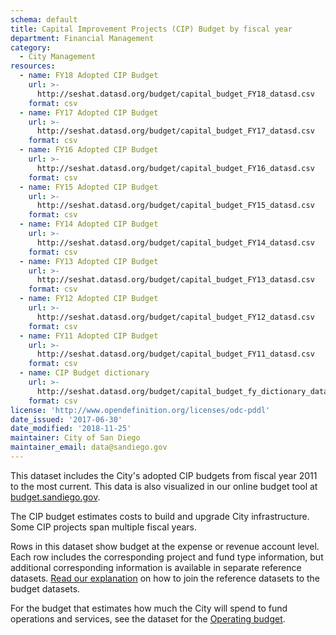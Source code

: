 ```yaml
---
schema: default
title: Capital Improvement Projects (CIP) Budget by fiscal year
department: Financial Management
category:
  - City Management
resources:
  - name: FY18 Adopted CIP Budget
    url: >-
      http://seshat.datasd.org/budget/capital_budget_FY18_datasd.csv
    format: csv
  - name: FY17 Adopted CIP Budget
    url: >-
      http://seshat.datasd.org/budget/capital_budget_FY17_datasd.csv
    format: csv
  - name: FY16 Adopted CIP Budget
    url: >-
      http://seshat.datasd.org/budget/capital_budget_FY16_datasd.csv
    format: csv
  - name: FY15 Adopted CIP Budget
    url: >-
      http://seshat.datasd.org/budget/capital_budget_FY15_datasd.csv
    format: csv
  - name: FY14 Adopted CIP Budget
    url: >-
      http://seshat.datasd.org/budget/capital_budget_FY14_datasd.csv
    format: csv
  - name: FY13 Adopted CIP Budget
    url: >-
      http://seshat.datasd.org/budget/capital_budget_FY13_datasd.csv
    format: csv
  - name: FY12 Adopted CIP Budget
    url: >-
      http://seshat.datasd.org/budget/capital_budget_FY12_datasd.csv
    format: csv
  - name: FY11 Adopted CIP Budget
    url: >-
      http://seshat.datasd.org/budget/capital_budget_FY11_datasd.csv
    format: csv
  - name: CIP Budget dictionary
    url: >-
      http://seshat.datasd.org/budget/capital_budget_fy_dictionary_datasd.csv
    format: csv
license: 'http://www.opendefinition.org/licenses/odc-pddl'
date_issued: '2017-06-30'
date_modified: '2018-11-25'
maintainer: City of San Diego
maintainer_email: data@sandiego.gov
---
```

This dataset includes the City's adopted CIP budgets from fiscal year 2011 to the most current. This data is also visualized in our online budget tool at [budget.sandiego.gov](https://budget.sandiego.gov/transparency#/).
<!--more-->

The CIP budget estimates costs to build and upgrade City infrastructure. Some CIP projects span multiple fiscal years.

Rows in this dataset show budget at the expense or revenue account level. Each row includes the corresponding project and fund type information, but additional corresponding information is available in separate reference datasets. [Read our explanation](/budget-topic/) on how to join the reference datasets to the budget datasets.

For the budget that estimates how much the City will spend to fund operations and services, see the dataset for the [Operating budget](/datasets/operating-budget/).